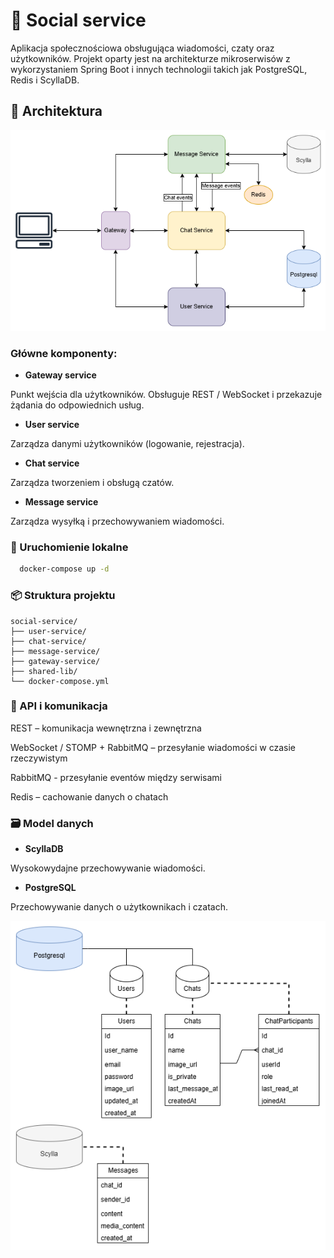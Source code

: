 # 📱 Social service

Aplikacja społecznościowa obsługująca wiadomości, czaty oraz użytkowników.
Projekt oparty jest na architekturze mikroserwisów z wykorzystaniem Spring Boot i innych technologii takich jak
PostgreSQL, Redis i ScyllaDB.

## 🧩 Architektura

![Architektura](./docs/architecture.png)

### Główne komponenty:

- **Gateway service**

Punkt wejścia dla użytkowników. Obsługuje REST / WebSocket i przekazuje żądania do odpowiednich usług.

- **User service**

Zarządza danymi użytkowników (logowanie, rejestracja).

- **Chat service**

Zarządza tworzeniem i obsługą czatów.

- **Message service**

Zarządza wysyłką i przechowywaniem wiadomości.

### 🚀 Uruchomienie lokalne

```bash
  docker-compose up -d
```

### 📦 Struktura projektu

```
social-service/
├── user-service/
├── chat-service/
├── message-service/
├── gateway-service/
├── shared-lib/
└── docker-compose.yml
```

### 📡 API i komunikacja

REST – komunikacja wewnętrzna i zewnętrzna

WebSocket / STOMP + RabbitMQ – przesyłanie wiadomości w czasie rzeczywistym

RabbitMQ - przesyłanie eventów między serwisami

Redis – cachowanie danych o chatach

### 🗃️ Model danych

- **ScyllaDB**

Wysokowydajne przechowywanie wiadomości.

- **PostgreSQL**

Przechowywanie danych o użytkownikach i czatach.

![Model danych](./docs/db.png)